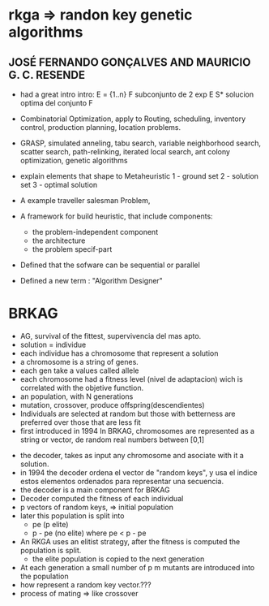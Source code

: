 
rkga => randon key genetic algorithms
=====================================

JOSÉ FERNANDO GONÇALVES AND MAURICIO G. C. RESENDE
--------------------------------------------------


* had a great intro intro:
    E = {1..n} 
    F subconjunto de 2 exp E
    S* solucion optima del conjunto F

* Combinatorial Optimization, apply to Routing, scheduling, inventory control, production planning, location problems.
* GRASP, simulated anneling, tabu search, variable neighborhood search, scatter search, path-relinking, iterated local search, ant colony optimization, genetic algorithms
* explain elements that shape to Metaheuristic
    1 - ground set
    2 - solution set
    3 - optimal solution
* A example traveller salesman Problem, 

* A framework for build heuristic, that include components:
    * the problem-independent component
    * the architecture
    * the problem specif-part
* Defined that the sofware can be sequential or parallel
* Defined  a new term : "Algorithm Designer"

BRKAG
=====
* AG, survival of the fittest, supervivencia del mas apto.
* solution = individue 
* each individue has a chromosome that represent a solution
* a chromosome is a string of genes.
* each gen take a values called allele
* each chromosome had a fitness level (nivel de adaptacion) wich is correlated with the objetive function.
* an population, with N generations
* mutation, crossover, produce offspring(descendientes)
* Individuals are selected at random but those with betterness are preferred over those that are less fit
* first introduced in 1994
 In BRKAG,  chromosomes are represented as a string or vector, de random real numbers between [0,1]
- the decoder, takes as input any chromosome and asociate with it a solution.
- in 1994 the decoder ordena el vector de "random keys", y usa el indice estos elementos ordenados para representar una secuencia. 
- the decoder is a main component for BRKAG
- Decoder computed the fitness of each individual 
- p vectors of random keys, => initial population
- later this population is split into 
    - pe (p elite)
    - p - pe (no elite) where pe < p - pe
- An RKGA uses an elitist strategy, after the fitness is computed the population is split.
    - the elite population is copied to the next generation
- At each generation a small number of p m mutants are introduced into the population
- how represent a random key vector.???
- process of mating => like crossover


